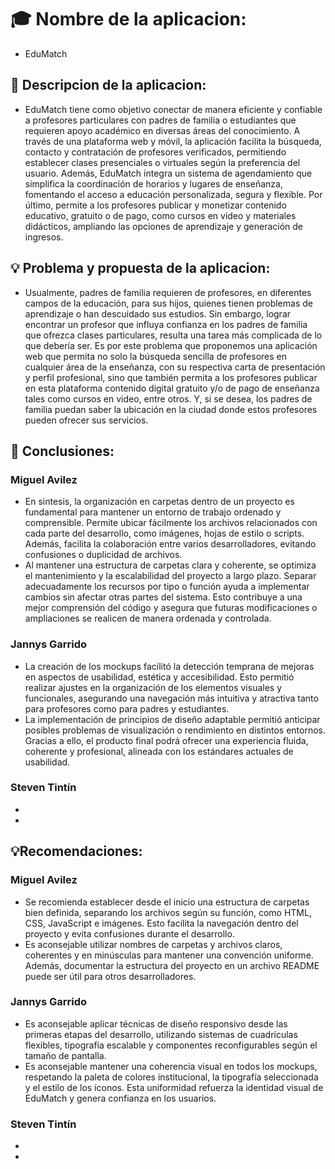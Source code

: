 # 🎓  Nombre de la aplicacion: 
- EduMatch
## 📘 Descripcion de la aplicacion:
- EduMatch tiene como objetivo conectar de manera eficiente y confiable a profesores particulares con padres de familia o estudiantes que requieren apoyo académico en diversas áreas del conocimiento. A través de una plataforma web y móvil, la aplicación facilita la búsqueda, contacto y contratación de profesores verificados, permitiendo establecer clases presenciales o virtuales según la preferencia del usuario. Además, EduMatch integra un sistema de agendamiento que simplifica la coordinación de horarios y lugares de enseñanza, fomentando el acceso a educación personalizada, segura y flexible. Por último, permite a los profesores publicar y monetizar contenido educativo, gratuito o de pago, como cursos en video y materiales didácticos, ampliando las opciones de aprendizaje y generación de ingresos.
## 💡 Problema y propuesta de la aplicacion:
- Usualmente, padres de familia requieren de profesores, en diferentes campos de la educación, para sus hijos, quienes tienen problemas de aprendizaje o han descuidado sus estudios. Sin embargo, lograr encontrar un profesor que influya confianza en los padres de familia que ofrezca clases particulares, resulta una tarea más complicada de lo que debería ser. Es por este problema que proponemos una aplicación web que permita no solo la búsqueda sencilla de profesores en cualquier área de la enseñanza, con su respectiva carta de presentación y perfil profesional, sino que también permita a los profesores publicar en esta plataforma contenido digital gratuito y/o de pago de enseñanza tales como cursos en video, entre otros. Y, si se desea, los padres de familia puedan saber la ubicación en la ciudad donde estos profesores pueden ofrecer sus servicios.



## 📌 Conclusiones:
### Miguel Avilez
- En sintesis, la organización en carpetas dentro de un proyecto es fundamental para mantener un entorno de trabajo ordenado y comprensible. Permite ubicar fácilmente los archivos relacionados con cada parte del desarrollo, como imágenes, hojas de estilo o scripts. Además, facilita la colaboración entre varios desarrolladores, evitando confusiones o duplicidad de archivos.
- Al mantener una estructura de carpetas clara y coherente, se optimiza el mantenimiento y la escalabilidad del proyecto a largo plazo. Separar adecuadamente los recursos por tipo o función ayuda a implementar cambios sin afectar otras partes del sistema. Esto contribuye a una mejor comprensión del código y asegura que futuras modificaciones o ampliaciones se realicen de manera ordenada y controlada.
### Jannys Garrido
- La creación de los mockups facilitó la detección temprana de mejoras en aspectos de usabilidad, estética y accesibilidad. Esto permitió realizar ajustes en la organización de los elementos visuales y funcionales, asegurando una navegación más intuitiva y atractiva tanto para profesores como para padres y estudiantes.
- La implementación de principios de diseño adaptable permitió anticipar posibles problemas de visualización o rendimiento en distintos entornos. Gracias a ello, el producto final podrá ofrecer una experiencia fluida, coherente y profesional, alineada con los estándares actuales de usabilidad.
### Steven Tintín
- 
- 
## 💡Recomendaciones:
### Miguel Avilez
- Se recomienda establecer desde el inicio una estructura de carpetas bien definida, separando los archivos según su función, como HTML, CSS, JavaScript e imágenes. Esto facilita la navegación dentro del proyecto y evita confusiones durante el desarrollo.
- Es aconsejable utilizar nombres de carpetas y archivos claros, coherentes y en minúsculas para mantener una convención uniforme. Además, documentar la estructura del proyecto en un archivo README puede ser útil para otros desarrolladores.
### Jannys Garrido
- Es aconsejable aplicar técnicas de diseño responsivo desde las primeras etapas del desarrollo, utilizando sistemas de cuadrículas flexibles, tipografía escalable y componentes reconfigurables según el tamaño de pantalla.
- Es aconsejable mantener una coherencia visual en todos los mockups, respetando la paleta de colores institucional, la tipografía seleccionada y el estilo de los íconos. Esta uniformidad refuerza la identidad visual de EduMatch y genera confianza en los usuarios.
### Steven Tintín
- 
- 



